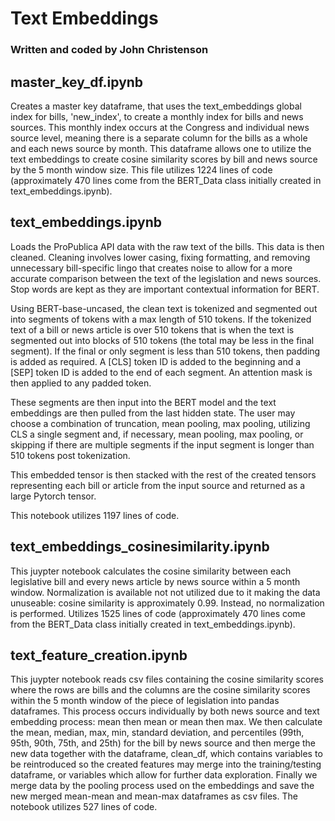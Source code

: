 # Text Embeddings

### Written and coded by John Christenson

## master_key_df.ipynb
Creates a master key dataframe, that uses the text_embeddings global index for bills, 'new_index', to create a monthly index for bills and news sources.  This monthly index occurs at the Congress and individual news source level, meaning there is a separate column for the bills as a whole and each news source by month.  This dataframe allows one to utilize the text embeddings to create cosine similarity scores by bill and news source by the 5 month window size.  This file utilizes 1224 lines of code (approximately 470 lines come from the BERT_Data class initially created in text_embeddings.ipynb).


## text_embeddings.ipynb
Loads the ProPublica API data with the raw text of the bills.  This data is then cleaned.  Cleaning involves lower casing, fixing formatting, and removing unnecessary bill-specific lingo that creates noise to allow for a more accurate comparison between the text of the legislation and news sources.  Stop words are kept as they are important contextual information for BERT.  

Using BERT-base-uncased, the clean text is tokenized and segmented out into segments of tokens with a max length of 510 tokens.  If the tokenized text of a bill or news article is over 510 tokens that is when the text is segmented out into blocks of 510 tokens (the total may be less in the final segment).  If the final or only segment is less than 510 tokens, then padding is added as required. A [CLS] token ID is added to the beginning and a [SEP] token ID is added to the end of each segment.  An attention mask is then applied to any padded token.  

These segments are then input into the BERT model and the text embeddings are then pulled from the last hidden state.  The user may choose a combination of truncation, mean pooling, max pooling, utilizing CLS a single segment and, if necessary, mean pooling, max pooling, or skipping if there are multiple segments if the input segment is longer than 510 tokens post tokenization.  

This embedded tensor is then stacked with the rest of the created tensors representing each bill or article from the input source and returned as a large Pytorch tensor.

This notebook utilizes 1197 lines of code.  
  
  
## text_embeddings_cosinesimilarity.ipynb
This juypter notebook calculates the cosine similarity between each legislative bill and every news article by news source within a 5 month window.  Normalization is available not not utilized due to it making the data unuseable: cosine similarity is approximately 0.99.  Instead, no normalization is performed.  Utilizes 1525 lines of code (approximately 470 lines come from the BERT_Data class initially created in text_embeddings.ipynb).



  
## text_feature_creation.ipynb
This juypter notebook reads csv files containing the cosine similarity scores where the rows are bills and the columns are the cosine similarity scores within the 5 month window of the piece of legislation into pandas dataframes.  This process occurs individually by both news source and text embedding process: mean then mean or mean then max.  We then calculate the mean, median, max, min, standard deviation, and percentiles (99th, 95th, 90th, 75th, and 25th) for the bill by news source and then merge the new data together with the dataframe, clean_df, which contains variables to be reintroduced so the created features may merge into the training/testing dataframe, or variables which allow for further data exploration.  Finally we merge data by the pooling process used on the embeddings and save the new merged mean-mean and mean-max dataframes as csv files.  The notebook utilizes 527 lines of code.
